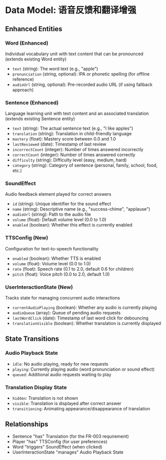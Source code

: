 # Data Model: 语音反馈和翻译增强

## Enhanced Entities

### Word (Enhanced)
Individual vocabulary unit with text content that can be pronounced (extends existing Word entity)
- `text` (string): The word text (e.g., "apple")
- `pronunciation` (string, optional): IPA or phonetic spelling (for offline reference)
- `audioUrl` (string, optional): Pre-recorded audio URL (if using fallback approach)

### Sentence (Enhanced)
Language learning unit with text content and an associated translation (extends existing Sentence entity)
- `text` (string): The actual sentence text (e.g., "I like apples")
- `translation` (string): Translation in child-friendly language
- `mastery` (float): Mastery score between 0.0 and 1.0
- `lastReviewed` (date): Timestamp of last review
- `incorrectCount` (integer): Number of times answered incorrectly
- `correctCount` (integer): Number of times answered correctly
- `difficulty` (string): Difficulty level (easy, medium, hard)
- `category` (string): Category of sentence (personal, family, school, food, etc.)

### SoundEffect
Audio feedback element played for correct answers
- `id` (string): Unique identifier for the sound effect
- `name` (string): Descriptive name (e.g., "success-chime", "applause")
- `audioUrl` (string): Path to the audio file
- `volume` (float): Default volume level (0.0 to 1.0)
- `enabled` (boolean): Whether this effect is currently enabled

### TTSConfig (New)
Configuration for text-to-speech functionality
- `enabled` (boolean): Whether TTS is enabled
- `volume` (float): Volume level (0.0 to 1.0)
- `rate` (float): Speech rate (0.1 to 2.0, default 0.6 for children)
- `pitch` (float): Voice pitch (0.0 to 2.0, default 1.0)

### UserInteractionState (New)
Tracks state for managing concurrent audio interactions
- `currentAudioPlaying` (boolean): Whether any audio is currently playing
- `audioQueue` (array): Queue of pending audio requests
- `lastWordClick` (date): Timestamp of last word click for debouncing
- `translationVisible` (boolean): Whether translation is currently displayed

## State Transitions

### Audio Playback State
- `idle`: No audio playing, ready for new requests
- `playing`: Currently playing audio (word pronunciation or sound effect)
- `queued`: Additional audio requests waiting to play

### Translation Display State
- `hidden`: Translation is not shown
- `visible`: Translation is displayed after correct answer
- `transitioning`: Animating appearance/disappearance of translation

## Relationships

- Sentence "has" Translation (for the FR-003 requirement)
- Player "has" TTSConfig (for user preferences)
- Word "triggers" SoundEffect (when clicked)
- UserInteractionState "manages" Audio Playback State